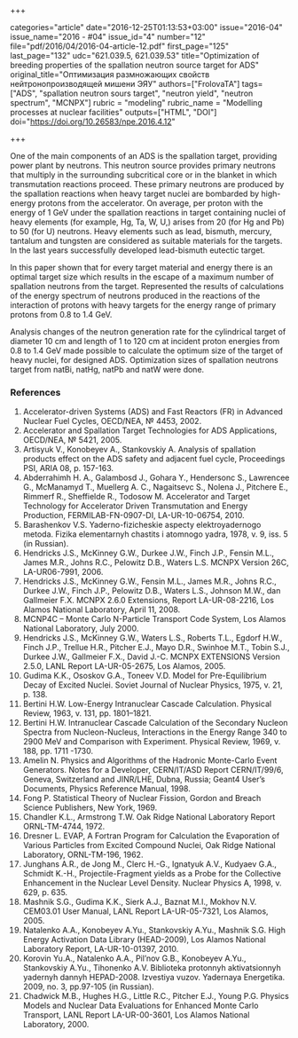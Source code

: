 +++

categories="article"
date="2016-12-25T01:13:53+03:00"
issue="2016-04"
issue_name="2016 - #04"
issue_id="4"
number="12"
file="pdf/2016/04/2016-04-article-12.pdf"
first_page="125"
last_page="132"
udc="621.039.5, 621.039.53"
title="Optimization of breeding properties of the spallation neutron source target for ADS"
original_title="Оптимизация размножающих свойств нейтронопроизводящей мишени ЭЯУ"
authors=["FrolovaTA"]
tags=["ADS", "spallation neutron sours target", "neutron yield", "neutron spectrum", "MCNPX"]
rubric = "modeling"
rubric_name = "Modelling processes at nuclear facilities"
outputs=["HTML", "DOI"]
doi="https://doi.org/10.26583/npe.2016.4.12"

+++

One of the main components of an ADS is the spallation target, providing power plant by neutrons. This neutron source provides primary neutrons that multiply in the surrounding subcritical core or in the blanket in which transmutation reactions proceed. These primary neutrons are produced by the spallation reactions when heavy target nuclei are bombarded by high-energy protons from the accelerator. On average, per proton with the energy of 1 GeV under the spallation reactions in target containing nuclei of heavy elements (for example, Hg, Ta, W, U,) arises from 20 (for Hg and Pb) to 50 (for U) neutrons. Heavy elements such as lead, bismuth, mercury, tantalum and tungsten are considered as suitable materials for the targets. In the last years successfully developed lead-bismuth eutectic target.

In this paper shown that for every target material and energy there is an optimal target size which results in the escape of a maximum number of spallation neutrons from the target. Represented the results of calculations of the energy spectrum of neutrons produced in the reactions of the interaction of protons with heavy targets for the energy range of primary protons from 0.8 to 1.4 GeV.

Analysis changes of the neutron generation rate for the cylindrical target of diameter 10 cm and length of 1 to 120 cm at incident proton energies from 0.8 to 1.4 GeV made possible to calculate the optimum size of the target of heavy nuclei, for designed ADS. Optimization sizes of spallation neutrons target from natBi, natHg, natPb and natW were done.

### References

1. Accelerator-driven Systems (ADS) and Fast Reactors (FR) in Advanced Nuclear Fuel Cycles, OECD/NEA, № 4453, 2002.
2. Accelerator and Spallation Target Technologies for ADS Applications, OECD/NEA, № 5421, 2005.
3. Artisyuk V., Konobeyev A., Stankovskiy A. Analysis of spallation products effect on the ADS safety and adjacent fuel cycle, Proceedings PSI, ARIA 08, p. 157-163.
4. Abderrahimh H. A., Galambosd J., Gohara Y., Hendersonc S., Lawrencee G., McManamyd T., Muellerg A. C., Nagaitsevc S., Nolena J., Pitchere E., Rimmerf R., Sheffielde R., Todosow M. Accelerator and Target Technology for Accelerator Driven Transmutation and Energy Production, FERMILAB-FN-0907-DI, LA-UR-10-06754, 2010.
5. Barashenkov V.S. Yaderno-fizicheskie aspecty elektroyadernogo metoda. Fizika elementarnyh chastits i atomnogo yadra, 1978, v. 9, iss. 5 (in Russian).
6. Hendricks J.S., McKinney G.W., Durkee J.W., Finch J.P., Fensin M.L., James M.R., Johns R.C., Pelowitz D.B., Waters L.S. MCNPX Version 26C, LA-UR06-7991, 2006.
7. Hendricks J.S., McKinney G.W., Fensin M.L., James M.R., Johns R.C., Durkee J.W., Finch J.P., Pelowitz D.B., Waters L.S., Johnson M.W., dan Gallmeier F.X. MCNPX 2.6.0 Extensions, Report LA-UR-08-2216, Los Alamos National Laboratory, April 11, 2008.
8. MCNP4C – Monte Carlo N-Particle Transport Code System, Los Alamos National Laboratory, July 2000.
9. Hendricks J.S., McKinney G.W., Waters L.S., Roberts T.L., Egdorf H.W., Finch J.P., Trellue H.R., Pitcher E.J., Mayo D.R., Swinhoe M.T., Tobin S.J., Durkee J.W., Gallmeier F.X., David J.-C. MCNPX EXTENSIONS Version 2.5.0, LANL Report LA-UR-05-2675, Los Alamos, 2005.
10. Gudima K.K., Ososkov G.A., Toneev V.D. Model for Pre-Equilibrium Decay of Excited Nuclei. Soviet Journal of Nuclear Physics, 1975, v. 21, p. 138.
11. Bertini H.W. Low-Energy Intranuclear Cascade Calculation. Physical Review, 1963, v. 131, pp. 1801–1821.
12. Bertini H.W. Intranuclear Cascade Calculation of the Secondary Nucleon Spectra from Nucleon-Nucleus, Interactions in the Energy Range 340 to 2900 MeV and Comparison with Experiment. Physical Review, 1969, v. 188, pp. 1711 -1730.
13. Amelin N. Physics and Algorithms of the Hadronic Monte-Carlo Event Generators. Notes for a Developer, CERN/IT/ASD Report CERN/IT/99/6, Geneva, Switzerland and JINR/LHE, Dubna, Russia; Geant4 User’s Documents, Physics Reference Manual, 1998.
14. Fong P. Statistical Theory of Nuclear Fission, Gordon and Breach Science Publishers, New York, 1969.
15. Chandler K.L., Armstrong T.W. Oak Ridge National Laboratory Report ORNL-TM-4744, 1972.
16. Dresner L. EVAP, A Fortran Program for Calculation the Evaporation of Various Particles from Excited Compound Nuclei, Oak Ridge National Laboratory, ORNL-TM-196, 1962.
17. Junghans A.R., de Jong M., Clerc H.-G., Ignatyuk A.V., Kudyaev G.A., Schmidt K.-H., Projectile-Fragment yields as a Probe for the Collective Enhancement in the Nuclear Level Density. Nuclear Physics A, 1998, v. 629, p. 635.
18. Mashnik S.G., Gudima K.K., Sierk A.J., Baznat M.I., Mokhov N.V. CEM03.01 User Manual, LANL Report LA-UR-05-7321, Los Alamos, 2005.
19. Natalenko A.A., Konobeyev A.Yu., Stankovskiy A.Yu., Mashnik S.G. High Energy Activation Data Library (HEAD-2009), Los Alamos National Laboratory Report, LA-UR-10-01397, 2010.
20. Korovin Yu.A., Natalenko A.A., Pil’nov G.B., Konobeyev A.Yu., Stankovskiy A.Yu., Tihonenko A.V. Biblioteka protonnyh aktivatsionnyh yadernyh dannyh HEPAD-2008. Izvestiya vuzov. Yadernaya Energetika. 2009, no. 3, pp.97-105 (in Russian).
21. Chadwick M.B., Hughes H.G., Little R.C., Pitcher E.J., Young P.G. Physics Models and Nuclear Data Evaluations for Enhanced Monte Carlo Transport, LANL Report LA-UR-00-3601, Los Alamos National Laboratory, 2000.